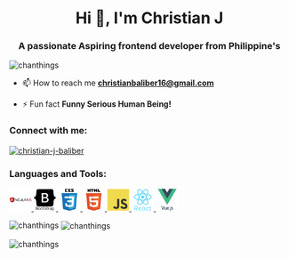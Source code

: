 <h1 align="center">Hi 👋, I'm Christian J</h1>
<h3 align="center">A passionate Aspiring frontend developer from Philippine's</h3>

<p align="left"> <img src="https://komarev.com/ghpvc/?username=chanthings&label=Profile%20views&color=0e75b6&style=flat" alt="chanthings" /> </p>

- 📫 How to reach me **christianbaliber16@gmail.com**

- ⚡ Fun fact **Funny Serious Human Being!**

<h3 align="left">Connect with me:</h3>
<p align="left">
<a href="https://linkedin.com/in/christian-j-baliber" target="blank"><img align="center" src="https://raw.githubusercontent.com/rahuldkjain/github-profile-readme-generator/master/src/images/icons/Social/linked-in-alt.svg" alt="christian-j-baliber" height="30" width="40" /></a>
</p>

<h3 align="left">Languages and Tools:</h3>
<p align="left"> <a href="https://angular.io" target="_blank" rel="noreferrer"> <img src="https://raw.githubusercontent.com/devicons/devicon/master/icons/angularjs/angularjs-original-wordmark.svg" alt="angularjs" width="40" height="40"/> </a> <a href="https://getbootstrap.com" target="_blank" rel="noreferrer"> <img src="https://raw.githubusercontent.com/devicons/devicon/master/icons/bootstrap/bootstrap-plain-wordmark.svg" alt="bootstrap" width="40" height="40"/> </a> <a href="https://www.w3schools.com/css/" target="_blank" rel="noreferrer"> <img src="https://raw.githubusercontent.com/devicons/devicon/master/icons/css3/css3-original-wordmark.svg" alt="css3" width="40" height="40"/> </a> <a href="https://www.w3.org/html/" target="_blank" rel="noreferrer"> <img src="https://raw.githubusercontent.com/devicons/devicon/master/icons/html5/html5-original-wordmark.svg" alt="html5" width="40" height="40"/> </a> <a href="https://developer.mozilla.org/en-US/docs/Web/JavaScript" target="_blank" rel="noreferrer"> <img src="https://raw.githubusercontent.com/devicons/devicon/master/icons/javascript/javascript-original.svg" alt="javascript" width="40" height="40"/> </a> <a href="https://reactjs.org/" target="_blank" rel="noreferrer"> <img src="https://raw.githubusercontent.com/devicons/devicon/master/icons/react/react-original-wordmark.svg" alt="react" width="40" height="40"/> </a> <a href="https://vuejs.org/" target="_blank" rel="noreferrer"> <img src="https://raw.githubusercontent.com/devicons/devicon/master/icons/vuejs/vuejs-original-wordmark.svg" alt="vuejs" width="40" height="40"/> </a> </p>

<p><img align="left" src="https://github-readme-stats.vercel.app/api/top-langs?username=chanthings&show_icons=true&locale=en&layout=compact" alt="chanthings" /></p>

<p>&nbsp;<img align="center" src="https://github-readme-stats.vercel.app/api?username=chanthings&show_icons=true&locale=en" alt="chanthings" /></p>

<p><img align="center" src="https://github-readme-streak-stats.herokuapp.com/?user=chanthings&" alt="chanthings" /></p>

